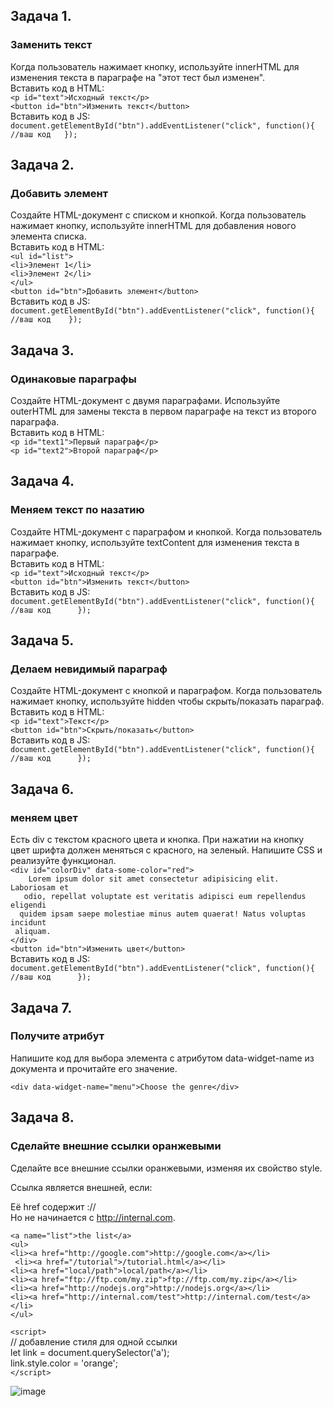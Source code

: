 ## Задача 1.   
### Заменить текст  
Когда пользователь нажимает кнопку, используйте innerHTML для изменения текста в параграфе на "этот тест был изменен".  
Вставить код в HTML:  
`<p id="text">Исходный текст</p>  `  
`<button id="btn">Изменить текст</button>`  
Вставить код в JS:   
`document.getElementById("btn").addEventListener("click", function(){  
  //ваш код  
});`  

## Задача 2.   
### Добавить элемент  
Создайте HTML-документ с списком и кнопкой. Когда пользователь нажимает кнопку, используйте innerHTML для добавления нового элемента списка.  
Вставить код в HTML:  
`<ul id="list">`  
  `<li>Элемент 1</li>`  
  `<li>Элемент 2</li>`  
`</ul>`  
`<button id="btn">Добавить элемент</button>`     
Вставить код в JS:   
`document.getElementById("btn").addEventListener("click", function(){  
    //ваш код   
});
`

## Задача 3.   
### Одинаковые параграфы  
Создайте HTML-документ с двумя параграфами. Используйте outerHTML для замены текста в первом параграфе на текст из второго параграфа.  
Вставить код в HTML:  
`<p id="text1">Первый параграф</p>`  
`<p id="text2">Второй параграф</p>`  

## Задача 4.   
### Меняем текст по назатию  
Создайте HTML-документ с параграфом и кнопкой. Когда пользователь нажимает кнопку, используйте textContent для изменения текста в параграфе.  
Вставить код в HTML:  
`<p id="text">Исходный текст</p>`  
`<button id="btn">Изменить текст</button>`  
Вставить код в JS:  
`document.getElementById("btn").addEventListener("click", function(){  
 //ваш код     
});`  

## Задача 5.   
### Делаем невидимый параграф  
Создайте HTML-документ с кнопкой и параграфом. Когда пользователь нажимает кнопку, используйте hidden чтобы скрыть/показать параграф.  
Вставить код в HTML:  
`<p id="text">Текст</p>`  
`<button id="btn">Скрыть/показать</button>`  
Вставить код в JS: 
`document.getElementById("btn").addEventListener("click", function(){  
   //ваш код     
});`  



## Задача 6.   
### меняем цвет  
Есть div с текстом красного цвета и кнопка. При нажатии на кнопку цвет шрифта должен меняться с красного, на зеленый. Напишите CSS и реализуйте функционал.  
 `<div id="colorDiv" data-some-color="red">`  
  `    Lorem ipsum dolor sit amet consectetur adipisicing elit. Laboriosam et`  
   `   odio, repellat voluptate est veritatis adipisci eum repellendus eligendi`  
    `  quidem ipsam saepe molestiae minus autem quaerat! Natus voluptas incidunt`  
     ` aliquam.`  
    `</div>`  
    `<button id="btn">Изменить цвет</button>`  
    Вставить код в JS:  
`document.getElementById("btn").addEventListener("click", function(){  
 //ваш код     
});`  

## Задача 7.   
### Получите атрибут  
Напишите код для выбора элемента с атрибутом data-widget-name из документа и прочитайте его значение.  

  `<div data-widget-name="menu">Choose the genre</div>`  
  

## Задача 8.   
### Сделайте внешние ссылки оранжевыми  
Сделайте все внешние ссылки оранжевыми, изменяя их свойство style.  

Ссылка является внешней, если:  

Её href содержит ://  
Но не начинается с http://internal.com.  

`<a name="list">the list</a>`  
`<ul>`  
  `<li><a href="http://google.com">http://google.com</a></li>`  
 ` <li><a href="/tutorial">/tutorial.html</a></li>`  
  `<li><a href="local/path">local/path</a></li>`  
  `<li><a href="ftp://ftp.com/my.zip">ftp://ftp.com/my.zip</a></li>`  
  `<li><a href="http://nodejs.org">http://nodejs.org</a></li>`  
  `<li><a href="http://internal.com/test">http://internal.com/test</a></li>`  
`</ul>`  

`<script>`  
  // добавление стиля для одной ссылки  
  let link = document.querySelector('a');  
  link.style.color = 'orange';  
`</script>`  

![image](https://user-images.githubusercontent.com/113675674/216937645-77fba11a-e427-4715-9e7b-f276f7d9456c.png)  


